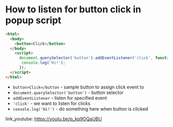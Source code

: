 # How to listen for button click in popup script

```html
<html>
  <body>
    <button>Click</button>
  </body>
    <script>
      document.querySelector('button').addEventListener('click', function() {
       console.log('Hi!');
      });
  </script>
</html>
```

- `button>Click</button` - sample button to assign click event to
- `document.querySelector('button')` - button selector
- `addEventListener` - listen for specified event
- `'click'` - we want to listen for clicks
- `console.log('Hi!')` - do something here when button is clicked


link_youtube: https://youtu.be/p_kq9OQaUBU
